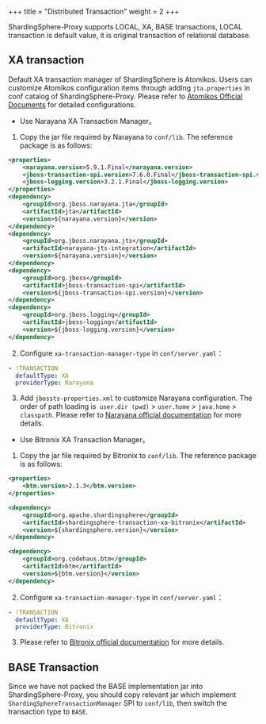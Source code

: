 +++
title = "Distributed Transaction"
weight = 2
+++

ShardingSphere-Proxy supports LOCAL, XA, BASE transactions, LOCAL transaction is default value, it is original transaction of relational database.

## XA transaction

Default XA transaction manager of ShardingSphere is Atomikos. Users can customize Atomikos configuration items through adding `jta.properties` in conf catalog of ShardingSphere-Proxy. Please refer to [Atomikos Official Documents](https://www.atomikos.com/Documentation/JtaProperties) for detailed configurations.

* Use Narayana XA Transaction Manager。

1. Copy the jar file required by Narayana to `conf/lib`. The reference package is as follows:

```xml
<properties>
    <narayana.version>5.9.1.Final</narayana.version>
    <jboss-transaction-spi.version>7.6.0.Final</jboss-transaction-spi.version>
    <jboss-logging.version>3.2.1.Final</jboss-logging.version>
</properties>
<dependency>
    <groupId>org.jboss.narayana.jta</groupId>
    <artifactId>jta</artifactId>
    <version>${narayana.version}</version>
</dependency>
<dependency>
    <groupId>org.jboss.narayana.jts</groupId>
    <artifactId>narayana-jts-integration</artifactId>
    <version>${narayana.version}</version>
</dependency>
<dependency>
    <groupId>org.jboss</groupId>
    <artifactId>jboss-transaction-spi</artifactId>
    <version>${jboss-transaction-spi.version}</version>
</dependency>
<dependency>
    <groupId>org.jboss.logging</groupId>
    <artifactId>jboss-logging</artifactId>
    <version>${jboss-logging.version}</version>
</dependency>
```

2. Configure `xa-transaction-manager-type` in `conf/server.yaml`：

```yaml
- !TRANSACTION
  defaultType: XA
  providerType: Narayana
```

3. Add `jbossts-properties.xml` to customize Narayana configuration.
The order of path loading is` user.dir (pwd)` > `user.home` > `java.home` > `classpath`.
Please refer to [Narayana official documentation](https://narayana.io/documentation/index.html) for more details.

* Use Bitronix XA Transaction Manager。

1. Copy the jar file required by Bitronix to `conf/lib`. The reference package is as follows:

```xml
<properties>
    <btm.version>2.1.3</btm.version>
</properties>

<dependency>
    <groupId>org.apache.shardingsphere</groupId>
    <artifactId>shardingsphere-transaction-xa-bitronix</artifactId>
    <version>${shardingsphere.version}</version>
</dependency>

<dependency>
    <groupId>org.codehaus.btm</groupId>
    <artifactId>btm</artifactId>
    <version>${btm.version}</version>
</dependency>
``` 

2. Configure `xa-transaction-manager-type` in `conf/server.yaml`：

```yaml
- !TRANSACTION
  defaultType: XA
  providerType: Bitronix
```

3. Please refer to [Bitronix official documentation](https://github.com/bitronix/btm/wiki) for more details.

## BASE Transaction

Since we have not packed the BASE implementation jar into ShardingSphere-Proxy, you should copy relevant jar which implement `ShardingSphereTransactionManager` SPI to `conf/lib`, then switch the transaction type to `BASE`.
